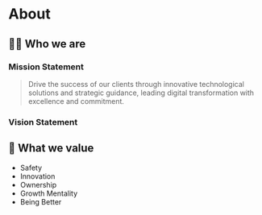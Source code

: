 # About

## 🙋‍♀️ Who we are 
### Mission Statement
> Drive the success of our clients through innovative technological solutions and strategic guidance, leading digital transformation with excellence and commitment.

### Vision Statement

## 👀 What we value
* Safety
* Innovation
* Ownership
* Growth Mentality
* Being Better
